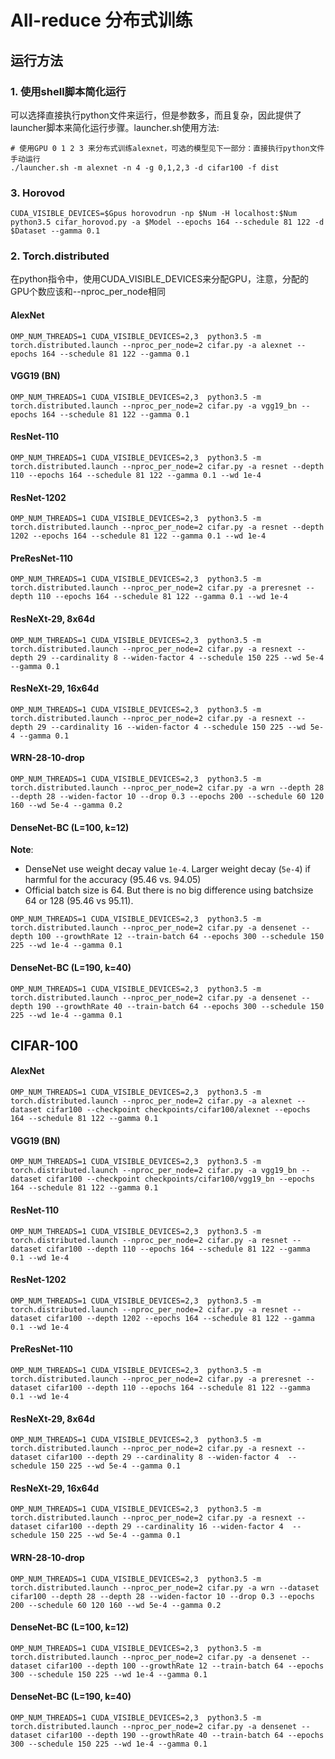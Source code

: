 # All-reduce 分布式训练
## 运行方法
### 1. 使用shell脚本简化运行
可以选择直接执行python文件来运行，但是参数多，而且复杂，因此提供了launcher脚本来简化运行步骤。launcher.sh使用方法:
``` shell
# 使用GPU 0 1 2 3 来分布式训练alexnet，可选的模型见下一部分：直接执行python文件手动运行
./launcher.sh -m alexnet -n 4 -g 0,1,2,3 -d cifar100 -f dist
```
### 3. Horovod

``` shell
CUDA_VISIBLE_DEVICES=$Gpus horovodrun -np $Num -H localhost:$Num python3.5 cifar_horovod.py -a $Model --epochs 164 --schedule 81 122 -d $Dataset --gamma 0.1
```

### 2. Torch.distributed

在python指令中，使用CUDA_VISIBLE_DEVICES来分配GPU，注意，分配的GPU个数应该和--nproc_per_node相同
#### AlexNet
```
OMP_NUM_THREADS=1 CUDA_VISIBLE_DEVICES=2,3  python3.5 -m torch.distributed.launch --nproc_per_node=2 cifar.py -a alexnet --epochs 164 --schedule 81 122 --gamma 0.1
```


#### VGG19 (BN)
```
OMP_NUM_THREADS=1 CUDA_VISIBLE_DEVICES=2,3  python3.5 -m torch.distributed.launch --nproc_per_node=2 cifar.py -a vgg19_bn --epochs 164 --schedule 81 122 --gamma 0.1  
```

#### ResNet-110
```
OMP_NUM_THREADS=1 CUDA_VISIBLE_DEVICES=2,3  python3.5 -m torch.distributed.launch --nproc_per_node=2 cifar.py -a resnet --depth 110 --epochs 164 --schedule 81 122 --gamma 0.1 --wd 1e-4 
```

#### ResNet-1202
```
OMP_NUM_THREADS=1 CUDA_VISIBLE_DEVICES=2,3  python3.5 -m torch.distributed.launch --nproc_per_node=2 cifar.py -a resnet --depth 1202 --epochs 164 --schedule 81 122 --gamma 0.1 --wd 1e-4 
```

#### PreResNet-110
```
OMP_NUM_THREADS=1 CUDA_VISIBLE_DEVICES=2,3  python3.5 -m torch.distributed.launch --nproc_per_node=2 cifar.py -a preresnet --depth 110 --epochs 164 --schedule 81 122 --gamma 0.1 --wd 1e-4 
```

#### ResNeXt-29, 8x64d
```
OMP_NUM_THREADS=1 CUDA_VISIBLE_DEVICES=2,3  python3.5 -m torch.distributed.launch --nproc_per_node=2 cifar.py -a resnext --depth 29 --cardinality 8 --widen-factor 4 --schedule 150 225 --wd 5e-4 --gamma 0.1 
```
#### ResNeXt-29, 16x64d
```
OMP_NUM_THREADS=1 CUDA_VISIBLE_DEVICES=2,3  python3.5 -m torch.distributed.launch --nproc_per_node=2 cifar.py -a resnext --depth 29 --cardinality 16 --widen-factor 4 --schedule 150 225 --wd 5e-4 --gamma 0.1 
```

#### WRN-28-10-drop
```
OMP_NUM_THREADS=1 CUDA_VISIBLE_DEVICES=2,3  python3.5 -m torch.distributed.launch --nproc_per_node=2 cifar.py -a wrn --depth 28 --depth 28 --widen-factor 10 --drop 0.3 --epochs 200 --schedule 60 120 160 --wd 5e-4 --gamma 0.2 
```

#### DenseNet-BC (L=100, k=12)
**Note**: 
* DenseNet use weight decay value `1e-4`. Larger weight decay (`5e-4`) if harmful for the accuracy (95.46 vs. 94.05) 
* Official batch size is 64. But there is no big difference using batchsize 64 or 128 (95.46 vs 95.11).

```
OMP_NUM_THREADS=1 CUDA_VISIBLE_DEVICES=2,3  python3.5 -m torch.distributed.launch --nproc_per_node=2 cifar.py -a densenet --depth 100 --growthRate 12 --train-batch 64 --epochs 300 --schedule 150 225 --wd 1e-4 --gamma 0.1 
```

#### DenseNet-BC (L=190, k=40) 
```
OMP_NUM_THREADS=1 CUDA_VISIBLE_DEVICES=2,3  python3.5 -m torch.distributed.launch --nproc_per_node=2 cifar.py -a densenet --depth 190 --growthRate 40 --train-batch 64 --epochs 300 --schedule 150 225 --wd 1e-4 --gamma 0.1 
```

## CIFAR-100

#### AlexNet
```
OMP_NUM_THREADS=1 CUDA_VISIBLE_DEVICES=2,3  python3.5 -m torch.distributed.launch --nproc_per_node=2 cifar.py -a alexnet --dataset cifar100 --checkpoint checkpoints/cifar100/alexnet --epochs 164 --schedule 81 122 --gamma 0.1 
```

#### VGG19 (BN)
```
OMP_NUM_THREADS=1 CUDA_VISIBLE_DEVICES=2,3  python3.5 -m torch.distributed.launch --nproc_per_node=2 cifar.py -a vgg19_bn --dataset cifar100 --checkpoint checkpoints/cifar100/vgg19_bn --epochs 164 --schedule 81 122 --gamma 0.1 
```

#### ResNet-110
```
OMP_NUM_THREADS=1 CUDA_VISIBLE_DEVICES=2,3  python3.5 -m torch.distributed.launch --nproc_per_node=2 cifar.py -a resnet --dataset cifar100 --depth 110 --epochs 164 --schedule 81 122 --gamma 0.1 --wd 1e-4 
```

#### ResNet-1202
```
OMP_NUM_THREADS=1 CUDA_VISIBLE_DEVICES=2,3  python3.5 -m torch.distributed.launch --nproc_per_node=2 cifar.py -a resnet --dataset cifar100 --depth 1202 --epochs 164 --schedule 81 122 --gamma 0.1 --wd 1e-4 
```

#### PreResNet-110
```
OMP_NUM_THREADS=1 CUDA_VISIBLE_DEVICES=2,3  python3.5 -m torch.distributed.launch --nproc_per_node=2 cifar.py -a preresnet --dataset cifar100 --depth 110 --epochs 164 --schedule 81 122 --gamma 0.1 --wd 1e-4 
```

#### ResNeXt-29, 8x64d
```
OMP_NUM_THREADS=1 CUDA_VISIBLE_DEVICES=2,3  python3.5 -m torch.distributed.launch --nproc_per_node=2 cifar.py -a resnext --dataset cifar100 --depth 29 --cardinality 8 --widen-factor 4  --schedule 150 225 --wd 5e-4 --gamma 0.1 
```
#### ResNeXt-29, 16x64d
```
OMP_NUM_THREADS=1 CUDA_VISIBLE_DEVICES=2,3  python3.5 -m torch.distributed.launch --nproc_per_node=2 cifar.py -a resnext --dataset cifar100 --depth 29 --cardinality 16 --widen-factor 4  --schedule 150 225 --wd 5e-4 --gamma 0.1 
```

#### WRN-28-10-drop
```
OMP_NUM_THREADS=1 CUDA_VISIBLE_DEVICES=2,3  python3.5 -m torch.distributed.launch --nproc_per_node=2 cifar.py -a wrn --dataset cifar100 --depth 28 --depth 28 --widen-factor 10 --drop 0.3 --epochs 200 --schedule 60 120 160 --wd 5e-4 --gamma 0.2 
```

#### DenseNet-BC (L=100, k=12)
```
OMP_NUM_THREADS=1 CUDA_VISIBLE_DEVICES=2,3  python3.5 -m torch.distributed.launch --nproc_per_node=2 cifar.py -a densenet --dataset cifar100 --depth 100 --growthRate 12 --train-batch 64 --epochs 300 --schedule 150 225 --wd 1e-4 --gamma 0.1 
```

#### DenseNet-BC (L=190, k=40) 
```
OMP_NUM_THREADS=1 CUDA_VISIBLE_DEVICES=2,3  python3.5 -m torch.distributed.launch --nproc_per_node=2 cifar.py -a densenet --dataset cifar100 --depth 190 --growthRate 40 --train-batch 64 --epochs 300 --schedule 150 225 --wd 1e-4 --gamma 0.1 
```
